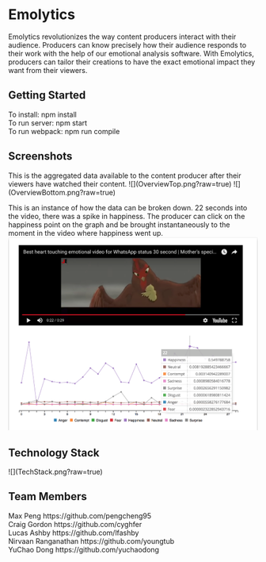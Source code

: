 <h1>Emolytics</h1>

Emolytics revolutionizes the way content producers interact with their audience. Producers can know precisely how their audience responds to their work with the help of our emotional analysis software. With Emolytics, producers can tailor their creations to have the exact emotional impact they want from their viewers. 

<h2>Getting Started</h2>
To install: npm install <br/>
To run server: npm start <br/>
To run webpack: npm run compile <br/>

<h2>Screenshots</h2>
This is the aggregated data available to the content producer after their viewers have watched their content.
![](OverviewTop.png?raw=true)
![](OverviewBottom.png?raw=true)

This is an instance of how the data can be broken down. 22 seconds into the video, there was a spike in happiness. The producer can click on the happiness point on the graph and be brought instantaneously to the moment in the video where happiness went up.
![](DetailedAnalytics.png?raw=true)


<h2>Technology Stack</h2>
![](TechStack.png?raw=true)

<h2>Team Members</h2>
Max Peng https://github.com/pengcheng95 <br/>
Craig Gordon https://github.com/cyghfer <br/>
Lucas Ashby https://github.com/lfashby <br/>
Nirvaan Ranganathan https://github.com/youngtub <br/>
YuChao Dong https://github.com/yuchaodong <br/>


